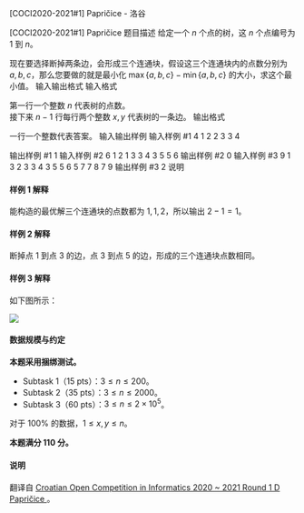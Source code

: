 



[COCI2020-2021#1] Papričice - 洛谷














[COCI2020-2021#1] Papričice
题目描述
给定一个 $n$ 个点的树，这 $n$ 个点编号为 $1$ 到 $n$。

现在要选择断掉两条边，会形成三个连通块，假设这三个连通块内的点数分别为 $a,b,c$，那么您要做的就是最小化 $\max\{a,b,c\}-\min\{a,b,c\}$ 的大小，求这个最小值。
输入输出格式
输入格式

第一行一个整数 $n$ 代表树的点数。        
接下来 $n-1$ 行每行两个整数 $x,y$ 代表树的一条边。
输出格式

一行一个整数代表答案。
输入输出样例
输入样例 #1
4
1 2
2 3
3 4

输出样例 #1
1
输入样例 #2
6
1 2
1 3
3 4
3 5
5 6
输出样例 #2
0
输入样例 #3
9
1 3
2 3
3 4
3 5
5 6
5 7
7 8
7 9
输出样例 #3
2
说明
#### 样例 1 解释

能构造的最优解三个连通块的点数都为 $1,1,2$，所以输出 $2-1=1$。

#### 样例 2 解释

断掉点 $1$ 到点 $3$ 的边，点 $3$ 到点 $5$ 的边，形成的三个连通块点数相同。

#### 样例 3 解释

如下图所示：

![](https://cdn.luogu.com.cn/upload/image_hosting/nybys0n6.png)

#### 数据规模与约定

**本题采用捆绑测试。**

- Subtask 1（15 pts）：$3 \le n \le 200$。
- Subtask 2（35 pts）：$3 \le n \le 2000$。
- Subtask 3（60 pts）：$3 \le n \le 2 \times 10^5$。

对于 $100\%$ 的数据，$1 \le x,y \le n$。

**本题满分 $110$ 分。**

#### 说明

翻译自 [Croatian Open Competition in Informatics 2020 ~ 2021 Round 1 D Papričice
](https://hsin.hr/coci/contest1_tasks.pdf)。






